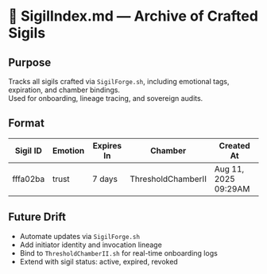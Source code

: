 # 🧿 SigilIndex.md — Archive of Crafted Sigils

## Purpose
Tracks all sigils crafted via `SigilForge.sh`, including emotional tags, expiration, and chamber bindings.  
Used for onboarding, lineage tracing, and sovereign audits.

## Format
| Sigil ID  | Emotion | Expires In | Chamber             | Created At           |
|-----------|---------|------------|----------------------|----------------------|
| fffa02ba  | trust   | 7 days     | ThresholdChamberII   | Aug 11, 2025 09:29AM |

## Future Drift
- Automate updates via `SigilForge.sh`
- Add initiator identity and invocation lineage
- Bind to `ThresholdChamberII.sh` for real-time onboarding logs
- Extend with sigil status: active, expired, revoked
